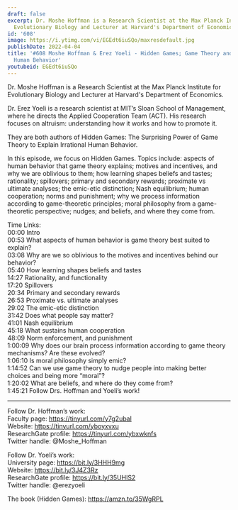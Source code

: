 ```yaml
---
draft: false
excerpt: Dr. Moshe Hoffman is a Research Scientist at the Max Planck Institute for
  Evolutionary Biology and Lecturer at Harvard's Department of Economics.
id: '608'
image: https://i.ytimg.com/vi/EGEdt6iuSQo/maxresdefault.jpg
publishDate: 2022-04-04
title: '#608 Moshe Hoffman & Erez Yoeli - Hidden Games; Game Theory and Irrational
  Human Behavior'
youtubeid: EGEdt6iuSQo
---
```

Dr. Moshe Hoffman is a Research Scientist at the Max Planck Institute for Evolutionary Biology and Lecturer at Harvard's Department of Economics.

Dr. Erez Yoeli is a research scientist at MIT’s Sloan School of Management, where he directs the Applied Cooperation Team (ACT). His research focuses on altruism: understanding how it works and how to promote it.

They are both authors of Hidden Games: The Surprising Power of Game Theory to Explain Irrational Human Behavior.

In this episode, we focus on Hidden Games. Topics include: aspects of human behavior that game theory explains; motives and incentives, and why we are oblivious to them; how learning shapes beliefs and tastes; rationality; spillovers; primary and secondary rewards; proximate vs ultimate analyses; the emic-etic distinction; Nash equilibrium; human cooperation; norms and punishment; why we process information according to game-theoretic principles; moral philosophy from a game-theoretic perspective; nudges; and beliefs, and where they come from.

Time Links:  
00:00 Intro  
00:53  What aspects of human behavior is game theory best suited to explain?  
03:08  Why are we so oblivious to the motives and incentives behind our behavior?  
05:40  How learning shapes beliefs and tastes  
14:27  Rationality, and functionality  
17:20  Spillovers  
20:34  Primary and secondary rewards  
26:53  Proximate vs. ultimate analyses  
29:02  The emic-etic distinction  
31:42  Does what people say matter?  
41:01  Nash equilibrium  
45:18  What sustains human cooperation  
48:09  Norm enforcement, and punishment  
1:00:09  Why does our brain process information according to game theory mechanisms? Are these evolved?  
1:06:10  Is moral philosophy simply emic?  
1:14:52  Can we use game theory to nudge people into making better choices and being more “moral”?  
1:20:02  What are beliefs, and where do they come from?  
1:45:21  Follow Drs. Hoffman and Yoeli’s work!

---

Follow Dr. Hoffman’s work:  
Faculty page: https://tinyurl.com/y7g2ubal  
Website: https://tinyurl.com/yboyxvxu  
ResearchGate profile: https://tinyurl.com/ybxwknfs  
Twitter handle: @Moshe_Hoffman

Follow Dr. Yoeli’s work:  
University page: https://bit.ly/3HHH9mg  
Website: https://bit.ly/3J4Z3Rz  
ResearchGate profile: https://bit.ly/35UHlS2  
Twitter handle: @erezyoeli

The book (Hidden Games): https://amzn.to/35WgRPL
